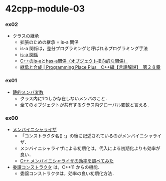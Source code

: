 # 42cpp-module-03

### ex02
- クラスの継承
    - 拡張のための継承 = is-a 関係
    - is-a 関係は，差分プログラミングと呼ばれるプログラミング手法
    - [is-a 関係](https://programming-place.net/ppp/contents/cpp/language/026.html#is_a)
    - [C++のis-aとhas-a関係（オブジェクト指向的な関係）](https://www.zealseeds.com/Lang/LangCpp/cpp/objectOrientation/RelationOfIs-aOrHas-a/index.html)
    - [継承と合成 | Programming Place Plus　C++編【言語解説】　第２８章](https://programming-place.net/ppp/contents/cpp/language/028.html)

### ex01
- [静的メンバ変数](http://wisdom.sakura.ne.jp/programming/cpp/cpp41.html)
  - クラス内に1つしか存在しないメンバのこと．
  - 全てのオブジェクトが共有するクラス内グローバル変数と言える．

### ex00
- [メンバイニシャライザ](https://programming.pc-note.net/cpp/constructor.html)
  - 「コンストラクタ名() :」の後に記述されているのがメンバイニシャライザ．
  - メンバイニシャライザによる初期化は，代入による初期化よりも効率が良い．
  - [C++ メンバイニシャライザの効率を調べてみた](http://jagabeeinitialize.hatenablog.com/entry/2018/01/21/192043)
- [委譲コンストラクタ](https://cpprefjp.github.io/lang/cpp11/delegating_constructors.html) は，C++11 からの機能．
  - 委譲コンストラクタは，効率の良い初期化方法．
